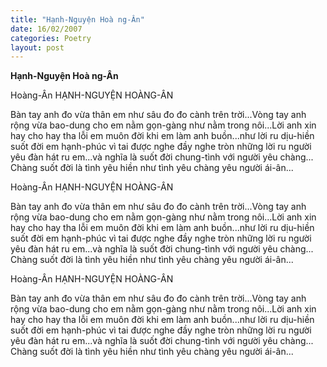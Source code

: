 ```yaml
---
title: "Hạnh-Nguyện Hoà ng-Ân"
date: 16/02/2007
categories: Poetry
layout: post
---
```


**Hạnh-Nguyện Hoà ng-Ân**

Hoàng-Ân
HẠNH-NGUYỆN HOÀNG-ÂN

Bàn tay anh đo vừa thân em như sâu đo đo cành trên trời...Vòng tay anh rộng vừa bao-dung cho em nằm gọn-gàng như nằm trong nôi...Lời anh xin hay cho hay tha lỗi em muôn đời khi em làm anh buồn...như lời ru dịu-hiền suốt đời em hạnh-phúc vì tai được nghe đầy nghe tròn những lời ru người yêu đàn hát ru em...và nghĩa là suốt đời chung-tình với người yêu chàng... Chàng suốt đời là tình yêu hiền như tình yêu chàng yêu người ái-ân...

Hoàng-Ân
HẠNH-NGUYỆN HOÀNG-ÂN

Bàn tay anh đo vừa thân em như sâu đo đo cành trên trời...Vòng tay anh rộng vừa bao-dung cho em nằm gọn-gàng như nằm trong nôi...Lời anh xin hay cho hay tha lỗi em muôn đời khi em làm anh buồn...như lời ru dịu-hiền suốt đời em hạnh-phúc vì tai được nghe đầy nghe tròn những lời ru người yêu đàn hát ru em...và nghĩa là suốt đời chung-tình với người yêu chàng... Chàng suốt đời là tình yêu hiền như tình yêu chàng yêu người ái-ân...

Hoàng-Ân
HẠNH-NGUYỆN HOÀNG-ÂN

Bàn tay anh đo vừa thân em như sâu đo đo cành trên trời...Vòng tay anh rộng vừa bao-dung cho em nằm gọn-gàng như nằm trong nôi...Lời anh xin hay cho hay tha lỗi em muôn đời khi em làm anh buồn...như lời ru dịu-hiền suốt đời em hạnh-phúc vì tai được nghe đầy nghe tròn những lời ru người yêu đàn hát ru em...và nghĩa là suốt đời chung-tình với người yêu chàng... Chàng suốt đời là tình yêu hiền như tình yêu chàng yêu người ái-ân...
